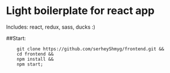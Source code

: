 # Light boilerplate for react app

Includes: react, redux, sass, ducks :)

##Start:
```shell
    git clone https://github.com/serheyShmyg/frontend.git &&
    cd frontend &&
    npm install &&
    npm start;
```